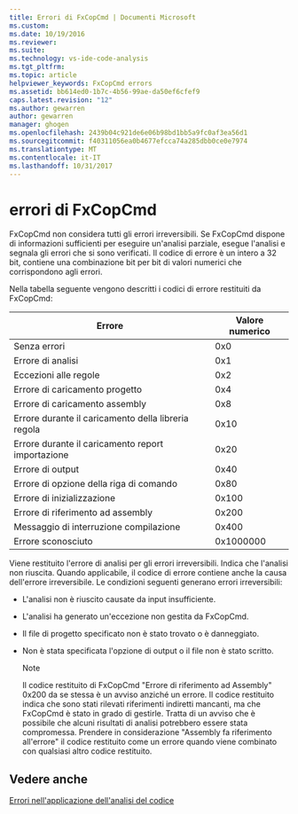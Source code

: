 ```yaml
---
title: Errori di FxCopCmd | Documenti Microsoft
ms.custom: 
ms.date: 10/19/2016
ms.reviewer: 
ms.suite: 
ms.technology: vs-ide-code-analysis
ms.tgt_pltfrm: 
ms.topic: article
helpviewer_keywords: FxCopCmd errors
ms.assetid: bb614ed0-1b7c-4b56-99ae-da50ef6cfef9
caps.latest.revision: "12"
ms.author: gewarren
author: gewarren
manager: ghogen
ms.openlocfilehash: 2439b04c921de6e06b98bd1bb5a9fc0af3ea56d1
ms.sourcegitcommit: f40311056ea0b4677efcca74a285dbb0ce0e7974
ms.translationtype: MT
ms.contentlocale: it-IT
ms.lasthandoff: 10/31/2017
---
```

# <a name="fxcopcmd-errors"></a>errori di FxCopCmd
FxCopCmd non considera tutti gli errori irreversibili. Se FxCopCmd dispone di informazioni sufficienti per eseguire un'analisi parziale, esegue l'analisi e segnala gli errori che si sono verificati. Il codice di errore è un intero a 32 bit, contiene una combinazione bit per bit di valori numerici che corrispondono agli errori.  
  
 Nella tabella seguente vengono descritti i codici di errore restituiti da FxCopCmd:  
  
|Errore|Valore numerico|  
|-----------|-------------------|  
|Senza errori|0x0|  
|Errore di analisi|0x1|  
|Eccezioni alle regole|0x2|  
|Errore di caricamento progetto|0x4|  
|Errore di caricamento assembly|0x8|  
|Errore durante il caricamento della libreria regola|0x10|  
|Errore durante il caricamento report importazione|0x20|  
|Errore di output|0x40|  
|Errore di opzione della riga di comando|0x80|  
|Errore di inizializzazione|0x100|  
|Errore di riferimento ad assembly|0x200|  
|Messaggio di interruzione compilazione|0x400|  
|Errore sconosciuto|0x1000000|  
  
 Viene restituito l'errore di analisi per gli errori irreversibili. Indica che l'analisi non riuscita. Quando applicabile, il codice di errore contiene anche la causa dell'errore irreversibile. Le condizioni seguenti generano errori irreversibili:  
  
-   L'analisi non è riuscito causate da input insufficiente.  
  
-   L'analisi ha generato un'eccezione non gestita da FxCopCmd.  
  
-   Il file di progetto specificato non è stato trovato o è danneggiato.  
  
-   Non è stata specificata l'opzione di output o il file non è stato scritto.  
  
    > [!NOTE]
    >  Il codice restituito di FxCopCmd "Errore di riferimento ad Assembly" 0x200 da se stessa è un avviso anziché un errore. Il codice restituito indica che sono stati rilevati riferimenti indiretti mancanti, ma che FxCopCmd è stato in grado di gestirle. Tratta di un avviso che è possibile che alcuni risultati di analisi potrebbero essere stata compromessa. Prendere in considerazione "Assembly fa riferimento all'errore" il codice restituito come un errore quando viene combinato con qualsiasi altro codice restituito.  
  
## <a name="see-also"></a>Vedere anche  
 [Errori nell'applicazione dell'analisi del codice](../code-quality/code-analysis-application-errors.md)